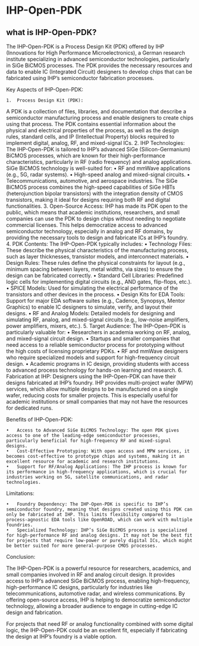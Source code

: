 # IHP-Open-PDK

## what is IHP-Open-PDK?

The IHP-Open-PDK is a Process Design Kit (PDK) offered by IHP (Innovations for High Performance Microelectronics), a German research institute specializing in advanced semiconductor technologies, particularly in SiGe BiCMOS processes. The PDK provides the necessary resources and data to enable IC (Integrated Circuit) designers to develop chips that can be fabricated using IHP’s semiconductor fabrication processes.

Key Aspects of IHP-Open-PDK:

	1.	Process Design Kit (PDK):
A PDK is a collection of files, libraries, and documentation that describe a semiconductor manufacturing process and enable designers to create chips using that process. The PDK contains essential information about the physical and electrical properties of the process, as well as the design rules, standard cells, and IP (Intellectual Property) blocks required to implement digital, analog, RF, and mixed-signal ICs.
	2.	IHP Technologies:
The IHP-Open-PDK is tailored to IHP’s advanced SiGe (Silicon-Germanium) BiCMOS processes, which are known for their high-performance characteristics, particularly in RF (radio frequency) and analog applications. SiGe BiCMOS technology is well-suited for:
	•	RF and mmWave applications (e.g., 5G, radar systems).
	•	High-speed analog and mixed-signal circuits.
	•	Telecommunications, automotive, and aerospace industries.
The SiGe BiCMOS process combines the high-speed capabilities of SiGe HBTs (heterojunction bipolar transistors) with the integration density of CMOS transistors, making it ideal for designs requiring both RF and digital functionalities.
	3.	Open-Source Access:
IHP has made its PDK open to the public, which means that academic institutions, researchers, and small companies can use the PDK to design chips without needing to negotiate commercial licenses. This helps democratize access to advanced semiconductor technology, especially in analog and RF domains, by providing the necessary tools to design and fabricate ICs at IHP’s foundry.
	4.	PDK Contents:
The IHP-Open-PDK typically includes:
	•	Technology Files: These describe the physical characteristics of the manufacturing process, such as layer thicknesses, transistor models, and interconnect materials.
	•	Design Rules: These rules define the physical constraints for layout (e.g., minimum spacing between layers, metal widths, via sizes) to ensure the design can be fabricated correctly.
	•	Standard Cell Libraries: Predefined logic cells for implementing digital circuits (e.g., AND gates, flip-flops, etc.).
	•	SPICE Models: Used for simulating the electrical performance of the transistors and other devices in the process.
	•	Design Kits for EDA Tools: Support for major EDA software suites (e.g., Cadence, Synopsys, Mentor Graphics) to enable IC designers to simulate, verify, and layout their designs.
	•	RF and Analog Models: Detailed models for designing and simulating RF, analog, and mixed-signal circuits (e.g., low-noise amplifiers, power amplifiers, mixers, etc.).
	5.	Target Audience:
The IHP-Open-PDK is particularly valuable for:
	•	Researchers in academia working on RF, analog, and mixed-signal circuit design.
	•	Startups and smaller companies that need access to a reliable semiconductor process for prototyping without the high costs of licensing proprietary PDKs.
	•	RF and mmWave designers who require specialized models and support for high-frequency circuit design.
	•	Academic programs in IC design, providing students with access to advanced process technology for hands-on learning and research.
	6.	Fabrication at IHP:
Designers using the IHP-Open-PDK can have their designs fabricated at IHP’s foundry. IHP provides multi-project wafer (MPW) services, which allow multiple designs to be manufactured on a single wafer, reducing costs for smaller projects. This is especially useful for academic institutions or small companies that may not have the resources for dedicated runs.

Benefits of IHP-Open-PDK:

	•	Access to Advanced SiGe BiCMOS Technology: The open PDK gives access to one of the leading-edge semiconductor processes, particularly beneficial for high-frequency RF and mixed-signal designs.
	•	Cost-Effective Prototyping: With open access and MPW services, it becomes cost-effective to prototype chips and systems, making it an excellent resource for academic and research institutions.
	•	Support for RF/Analog Applications: The IHP process is known for its performance in high-frequency applications, which is crucial for industries working on 5G, satellite communications, and radar technologies.

Limitations:

	•	Foundry Dependency: The IHP-Open-PDK is specific to IHP’s semiconductor foundry, meaning that designs created using this PDK can only be fabricated at IHP. This limits flexibility compared to process-agnostic EDA tools like OpenROAD, which can work with multiple foundries.
	•	Specialized Technology: IHP’s SiGe BiCMOS process is specialized for high-performance RF and analog designs. It may not be the best fit for projects that require low-power or purely digital ICs, which might be better suited for more general-purpose CMOS processes.

Conclusion:

The IHP-Open-PDK is a powerful resource for researchers, academics, and small companies involved in RF and analog circuit design. It provides access to IHP’s advanced SiGe BiCMOS process, enabling high-frequency, high-performance IC designs, particularly for industries like telecommunications, automotive radar, and wireless communications. By offering open-source access, IHP is helping to democratize semiconductor technology, allowing a broader audience to engage in cutting-edge IC design and fabrication.

For projects that need RF or analog functionality combined with some digital logic, the IHP-Open-PDK could be an excellent fit, especially if fabricating the design at IHP’s foundry is a viable option.
